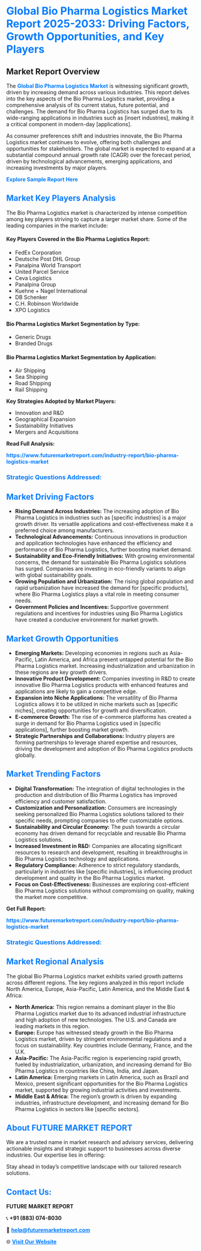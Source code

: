 <h1 style="color: #007BFF;">Global Bio Pharma Logistics Market Report 2025-2033: Driving Factors, Growth Opportunities, and Key Players</h1>

<section id="overview">
<h2>Market Report Overview</h2>
<p>The <a href="https://www.futuremarketreport.com/industry-report/bio-pharma-logistics-market" style="color: #007BFF; text-decoration: none;"><strong>Global Bio Pharma Logistics Market</strong></a> is witnessing significant growth, driven by increasing demand across various industries. This report delves into the key aspects of the Bio Pharma Logistics market, providing a comprehensive analysis of its current status, future potential, and challenges. The demand for Bio Pharma Logistics has surged due to its wide-ranging applications in industries such as [insert industries], making it a critical component in modern-day [applications].</p>
<p>As consumer preferences shift and industries innovate, the Bio Pharma Logistics market continues to evolve, offering both challenges and opportunities for stakeholders. The global market is expected to expand at a substantial compound annual growth rate (CAGR) over the forecast period, driven by technological advancements, emerging applications, and increasing investments by major players.</p>
</section>

<section id="overview">
<p><a href="https://www.futuremarketreport.com/request-sample/reportId=106399" style="color: #007BFF; text-decoration: none;"><strong>Explore Sample Report Here</strong></a></p>
</section>

<section id="key-players">
<h2 style="color: #007BFF;">Market Key Players Analysis</h2>
<p>The Bio Pharma Logistics market is characterized by intense competition among key players striving to capture a larger market share. Some of the leading companies in the market include:</p>
<h4>Key Players Covered in the Bio Pharma Logistics Report:</h4>
<ul><li>FedEx Corporation</li><li>Deutsche Post DHL Group</li><li>Panalpina World Transport</li><li>United Parcel Service</li><li>Ceva Logistics</li><li>Panalpina Group</li><li>Kuehne + Nagel International</li><li>DB Schenker</li><li>C.H. Robinson Worldwide</li><li>XPO Logistics</li></ul>
<h4>Bio Pharma Logistics Market Segmentation by Type:</h4>
<ul><li>Generic Drugs</li><li>Branded Drugs</li></ul>

<h4>Bio Pharma Logistics Market Segmentation by Application:</h4>
<ul><li>Air Shipping</li><li>Sea Shipping</li><li>Road Shipping</li><li>Rail Shipping</li></ul>
<p><strong>Key Strategies Adopted by Market Players:</strong></p>
<ul>
<li>Innovation and R&D</li>
<li>Geographical Expansion</li>
<li>Sustainability Initiatives</li>
<li>Mergers and Acquisitions</li>
</ul>
</section>

<section>
<p><strong>Read Full Analysis: </strong></p><a href="https://www.futuremarketreport.com/industry-report/bio-pharma-logistics-market" style="color: #007BFF; text-decoration: none;"><strong>https://www.futuremarketreport.com/industry-report/bio-pharma-logistics-market</strong></a>
<h3 style="color: #007BFF;">Strategic Questions Addressed:</h3>
</section>

<section id="driving-factors">
<h2 style="color: #007BFF;">Market Driving Factors</h2>
<ul>
<li><strong>Rising Demand Across Industries:</strong> The increasing adoption of Bio Pharma Logistics in industries such as [specific industries] is a major growth driver. Its versatile applications and cost-effectiveness make it a preferred choice among manufacturers.</li>
<li><strong>Technological Advancements:</strong> Continuous innovations in production and application technologies have enhanced the efficiency and performance of Bio Pharma Logistics, further boosting market demand.</li>
<li><strong>Sustainability and Eco-Friendly Initiatives:</strong> With growing environmental concerns, the demand for sustainable Bio Pharma Logistics solutions has surged. Companies are investing in eco-friendly variants to align with global sustainability goals.</li>
<li><strong>Growing Population and Urbanization:</strong> The rising global population and rapid urbanization have increased the demand for [specific products], where Bio Pharma Logistics plays a vital role in meeting consumer needs.</li>
<li><strong>Government Policies and Incentives:</strong> Supportive government regulations and incentives for industries using Bio Pharma Logistics have created a conducive environment for market growth.</li>
</ul>
</section>

<section id="growth-opportunities">
<h2 style="color: #007BFF;">Market Growth Opportunities</h2>
<ul>
<li><strong>Emerging Markets:</strong> Developing economies in regions such as Asia-Pacific, Latin America, and Africa present untapped potential for the Bio Pharma Logistics market. Increasing industrialization and urbanization in these regions are key growth drivers.</li>
<li><strong>Innovative Product Development:</strong> Companies investing in R&D to create innovative Bio Pharma Logistics products with enhanced features and applications are likely to gain a competitive edge.</li>
<li><strong>Expansion into Niche Applications:</strong> The versatility of Bio Pharma Logistics allows it to be utilized in niche markets such as [specific niches], creating opportunities for growth and diversification.</li>
<li><strong>E-commerce Growth:</strong> The rise of e-commerce platforms has created a surge in demand for Bio Pharma Logistics used in [specific applications], further boosting market growth.</li>
<li><strong>Strategic Partnerships and Collaborations:</strong> Industry players are forming partnerships to leverage shared expertise and resources, driving the development and adoption of Bio Pharma Logistics products globally.</li>
</ul>
</section>

<section id="trending-factors">
<h2 style="color: #007BFF;">Market Trending Factors</h2>
<ul>
<li><strong>Digital Transformation:</strong> The integration of digital technologies in the production and distribution of Bio Pharma Logistics has improved efficiency and customer satisfaction.</li>
<li><strong>Customization and Personalization:</strong> Consumers are increasingly seeking personalized Bio Pharma Logistics solutions tailored to their specific needs, prompting companies to offer customizable options.</li>
<li><strong>Sustainability and Circular Economy:</strong> The push towards a circular economy has driven demand for recyclable and reusable Bio Pharma Logistics solutions.</li>
<li><strong>Increased Investment in R&D:</strong> Companies are allocating significant resources to research and development, resulting in breakthroughs in Bio Pharma Logistics technology and applications.</li>
<li><strong>Regulatory Compliance:</strong> Adherence to strict regulatory standards, particularly in industries like [specific industries], is influencing product development and quality in the Bio Pharma Logistics market.</li>
<li><strong>Focus on Cost-Effectiveness:</strong> Businesses are exploring cost-efficient Bio Pharma Logistics solutions without compromising on quality, making the market more competitive.</li>
</ul>
</section>

<section>
<p><strong>Get Full Report: </strong></p><a href="https://www.futuremarketreport.com/industry-report/bio-pharma-logistics-market" style="color: #007BFF; text-decoration: none;"><strong>https://www.futuremarketreport.com/industry-report/bio-pharma-logistics-market</strong></a>
<h3 style="color: #007BFF;">Strategic Questions Addressed:</h3>
</section>


<section id="regional-analysis">
<h2 style="color: #007BFF;">Market Regional Analysis</h2>
<p>The global Bio Pharma Logistics market exhibits varied growth patterns across different regions. The key regions analyzed in this report include North America, Europe, Asia-Pacific, Latin America, and the Middle East & Africa:</p>
<ul>
<li><strong>North America:</strong> This region remains a dominant player in the Bio Pharma Logistics market due to its advanced industrial infrastructure and high adoption of new technologies. The U.S. and Canada are leading markets in this region.</li>
<li><strong>Europe:</strong> Europe has witnessed steady growth in the Bio Pharma Logistics market, driven by stringent environmental regulations and a focus on sustainability. Key countries include Germany, France, and the U.K.</li>
<li><strong>Asia-Pacific:</strong> The Asia-Pacific region is experiencing rapid growth, fueled by industrialization, urbanization, and increasing demand for Bio Pharma Logistics in countries like China, India, and Japan.</li>
<li><strong>Latin America:</strong> Emerging markets in Latin America, such as Brazil and Mexico, present significant opportunities for the Bio Pharma Logistics market, supported by growing industrial activities and investments.</li>
<li><strong>Middle East & Africa:</strong> The region’s growth is driven by expanding industries, infrastructure development, and increasing demand for Bio Pharma Logistics in sectors like [specific sectors].</li>
</ul>
</section>

<footer>
<h2 style="color: #007BFF;">About FUTURE MARKET REPORT</h2>
<p>We are a trusted name in market research and advisory services, delivering actionable insights and strategic support to businesses across diverse industries. Our expertise lies in offering:</p>

<p>Stay ahead in today’s competitive landscape with our tailored research solutions.</p>

<h2 style="color: #007BFF;">Contact Us:</h2>
<p><strong>FUTURE MARKET REPORT</strong></p>
<p>📞 <strong>+91 (883) 074-8030</strong></p>
<p>📧 <strong><a href="mailto:help@futuremarketreport.com" style="color: #007BFF;">help@futuremarketreport.com</a></strong></p>
<p>🌐 <strong><a href="https://www.futuremarketreport.com/" style="color: #007BFF;">Visit Our Website</a></strong></p>
</footer>